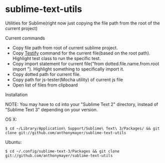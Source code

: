 sublime-text-utils
==================

Utilities for Sublime(right now just copying the file path from the root of the current project)

Current commands
  - Copy file path from root of current sublime project.
  - Copy [Testify](https://github.com/Yelp/Testify) command for the current file(based on the root path). Highlight test class to run the specific test.
  - Copy import statement for current file("from dotted.file.name.from.root import "). Highlight something to specifically import it.
  - Copy dotted path for current file.
  - Copy path for js-tester(Mocha utility) of current js file
  - Open list of files from clipboard

Installation

NOTE: You may have to cd into your "Sublime Text 2" directory, instead of "Sublime Text 3" depending on your version.

OS X:

`$ cd ~/Library/Application\ Support/Sublime\ Text\ 3/Packages/ && git clone git://github.com/anthonymayer/sublime-text-utils`

Ubuntu:

`$ cd ~/.config/sublime-text-3/Packages && git clone git://github.com/anthonymayer/sublime-text-utils`
